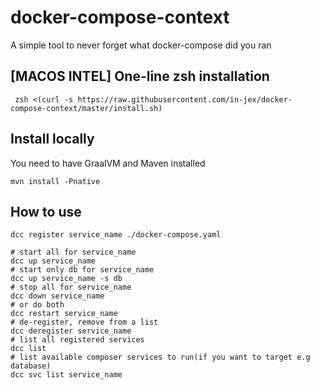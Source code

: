 # docker-compose-context

A simple tool to never forget what docker-compose did you ran

## [MACOS INTEL] One-line zsh installation
```shell
 zsh <(curl -s https://raw.githubusercontent.com/in-jex/docker-compose-context/master/install.sh)
```

## Install locally
You need to have GraalVM and Maven installed
```shell
mvn install -Pnative
```
## How to use
```shell
dcc register service_name ./docker-compose.yaml

# start all for service_name
dcc up service_name
# start only db for service_name
dcc up service_name -s db
# stop all for service_name
dcc down service_name
# or do both
dcc restart service_name
# de-register, remove from a list
dcc deregister service_name
# list all registered services
dcc list
# list available composer services to run(if you want to target e.g database)
dcc svc list service_name
```
